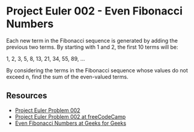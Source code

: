 <h1>Project Euler 002 - Even Fibonacci Numbers</h1>

<p>Each new term in the Fibonacci sequence is generated by adding the previous two terms. By starting with 1 and 2, the first 10 terms will be:</p>

<p>1, 2, 3, 5, 8, 13, 21, 34, 55, 89, ...</p>

<p>By considering the terms in the Fibonacci sequence whose values do not exceed n, find the sum of the even-valued terms.</p>

<h2>Resources</h2>

<ul>
  <li><a href="https://projecteuler.net/problem=2">Project Euler Problem 002</a></li>
  <li><a href="https://www.freecodecamp.org/learn/coding-interview-prep/project-euler/problem-2-even-fibonacci-numbers">Project Euler Problem 002 at freeCodeCamp</a></li>
  <li><a href="https://www.geeksforgeeks.org/even-fibonacci-numbers-sum/">Even Fibonacci Numbers at Geeks for Geeks</a></li>
</ul>
